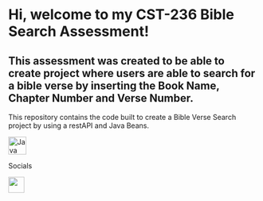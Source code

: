 Hi, welcome to my CST-236 Bible Search Assessment!
===================================================================================================================================

This assessment was created to be able to create project where users are able to search for a bible verse by inserting the Book Name, Chapter Number and Verse Number.
------------------

This repository contains the code built to create a Bible Verse Search project by using a restAPI and Java Beans.

<p align="left"> <a href="https://www.oracle.com/java/" target="_blank" rel="noreferrer"><img src="https://raw.githubusercontent.com/danielcranney/readme-generator/main/public/icons/skills/java-colored.svg" width="36" height="36" alt="Java" /></a> </p> 
                  
 Socials
 <p align="left">
 <a href="https://www.linkedin.com/in/katiemunoz01" target="_blank" rel="noreferrer"><img src="https://raw.githubusercontent.com/danielcranney/readme-generator/main/public/icons/socials/linkedin.svg" width="32" height="32" /></a></p>

